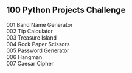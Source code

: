 ## 100 Python Projects Challenge
001 Band Name Generator  
002 Tip Calculator  
003 Treasure Island  
004 Rock Paper Scissors  
005 Password Generator  
006 Hangman  
007 Caesar Cipher  